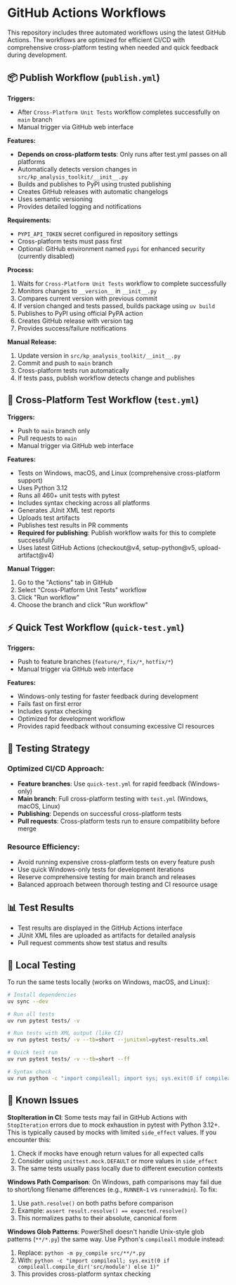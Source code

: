 # GitHub Actions Workflows

This repository includes three automated workflows using the latest GitHub Actions. The workflows are optimized for efficient CI/CD with comprehensive cross-platform testing when needed and quick feedback during development.

## 📦 Publish Workflow (`publish.yml`)

**Triggers:**
- After `Cross-Platform Unit Tests` workflow completes successfully on `main` branch
- Manual trigger via GitHub web interface

**Features:**
- **Depends on cross-platform tests**: Only runs after test.yml passes on all platforms
- Automatically detects version changes in `src/kp_analysis_toolkit/__init__.py`
- Builds and publishes to PyPI using trusted publishing
- Creates GitHub releases with automatic changelogs
- Uses semantic versioning
- Provides detailed logging and notifications

**Requirements:**
- `PYPI_API_TOKEN` secret configured in repository settings
- Cross-platform tests must pass first
- Optional: GitHub environment named `pypi` for enhanced security (currently disabled)

**Process:**
1. Waits for `Cross-Platform Unit Tests` workflow to complete successfully
2. Monitors changes to `__version__` in `__init__.py`
3. Compares current version with previous commit
4. If version changed and tests passed, builds package using `uv build`
5. Publishes to PyPI using official PyPA action
6. Creates GitHub release with version tag
7. Provides success/failure notifications

**Manual Release:**
1. Update version in `src/kp_analysis_toolkit/__init__.py`
2. Commit and push to `main` branch
3. Cross-platform tests run automatically
4. If tests pass, publish workflow detects change and publishes

## 🧪 Cross-Platform Test Workflow (`test.yml`)

**Triggers:**
- Push to `main` branch only
- Pull requests to `main` 
- Manual trigger via GitHub web interface

**Features:**
- Tests on Windows, macOS, and Linux (comprehensive cross-platform support)
- Uses Python 3.12
- Runs all 460+ unit tests with pytest
- Includes syntax checking across all platforms
- Generates JUnit XML test reports
- Uploads test artifacts
- Publishes test results in PR comments
- **Required for publishing**: Publish workflow waits for this to complete successfully
- Uses latest GitHub Actions (checkout@v4, setup-python@v5, upload-artifact@v4)

**Manual Trigger:**
1. Go to the "Actions" tab in GitHub
2. Select "Cross-Platform Unit Tests" workflow
3. Click "Run workflow"
4. Choose the branch and click "Run workflow"

## ⚡ Quick Test Workflow (`quick-test.yml`)

**Triggers:**
- Push to feature branches (`feature/*`, `fix/*`, `hotfix/*`)
- Manual trigger via GitHub web interface

**Features:**
- Windows-only testing for faster feedback during development
- Fails fast on first error
- Includes syntax checking
- Optimized for development workflow
- Provides rapid feedback without consuming excessive CI resources

## 🎯 Testing Strategy

### **Optimized CI/CD Approach:**
- **Feature branches**: Use `quick-test.yml` for rapid feedback (Windows-only)
- **Main branch**: Full cross-platform testing with `test.yml` (Windows, macOS, Linux)
- **Publishing**: Depends on successful cross-platform tests
- **Pull requests**: Cross-platform tests run to ensure compatibility before merge

### **Resource Efficiency:**
- Avoid running expensive cross-platform tests on every feature push
- Use quick Windows-only tests for development iterations
- Reserve comprehensive testing for main branch and releases
- Balanced approach between thorough testing and CI resource usage

## 📊 Test Results

- Test results are displayed in the GitHub Actions interface
- JUnit XML files are uploaded as artifacts for detailed analysis
- Pull request comments show test status and results

## 🔧 Local Testing

To run the same tests locally (works on Windows, macOS, and Linux):

```bash
# Install dependencies
uv sync --dev

# Run all tests
uv run pytest tests/ -v

# Run tests with XML output (like CI)
uv run pytest tests/ -v --tb=short --junitxml=pytest-results.xml

# Quick test run
uv run pytest tests/ -v --tb=short --ff

# Syntax check
uv run python -c "import compileall; import sys; sys.exit(0 if compileall.compile_dir('src/kp_analysis_toolkit', quiet=1) else 1)"
```

## 🐛 Known Issues

**StopIteration in CI**: Some tests may fail in GitHub Actions with `StopIteration` errors due to mock exhaustion in pytest with Python 3.12+. This is typically caused by mocks with limited `side_effect` values. If you encounter this:

1. Check if mocks have enough return values for all expected calls
2. Consider using `unittest.mock.DEFAULT` or more values in `side_effect`
3. The same tests usually pass locally due to different execution contexts

**Windows Path Comparison**: On Windows, path comparisons may fail due to short/long filename differences (e.g., `RUNNER~1` vs `runneradmin`). To fix:

1. Use `path.resolve()` on both paths before comparison
2. Example: `assert result.resolve() == expected.resolve()`
3. This normalizes paths to their absolute, canonical form

**Windows Glob Patterns**: PowerShell doesn't handle Unix-style glob patterns (`**/*.py`) the same way. Use Python's `compileall` module instead:

1. Replace: `python -m py_compile src/**/*.py`
2. With: `python -c "import compileall; sys.exit(0 if compileall.compile_dir('src/module') else 1)"`
3. This provides cross-platform syntax checking

